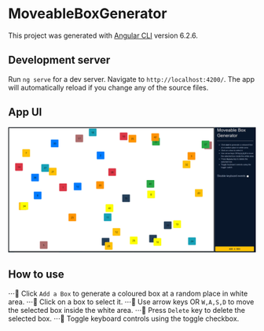 # MoveableBoxGenerator

This project was generated with [Angular CLI](https://github.com/angular/angular-cli) version 6.2.6.

## Development server

Run `ng serve` for a dev server. Navigate to `http://localhost:4200/`. The app will automatically reload if you change any of the source files.

## App UI

![APP Interface](src/assets/BoxGeneratorUI.PNG?raw=true "App UI")

## How to use

⋅⋅⋅:small_orange_diamond: Click `Add a Box` to generate a coloured box at a random place in white area.
⋅⋅⋅:small_orange_diamond: Click on a box to select it.
⋅⋅⋅:small_orange_diamond: Use arrow keys OR `W,A,S,D` to move the selected box inside the white area.
⋅⋅⋅:small_orange_diamond: Press `Delete` key to delete the selected box.
⋅⋅⋅:small_orange_diamond: Toggle keyboard controls using the toggle checkbox.